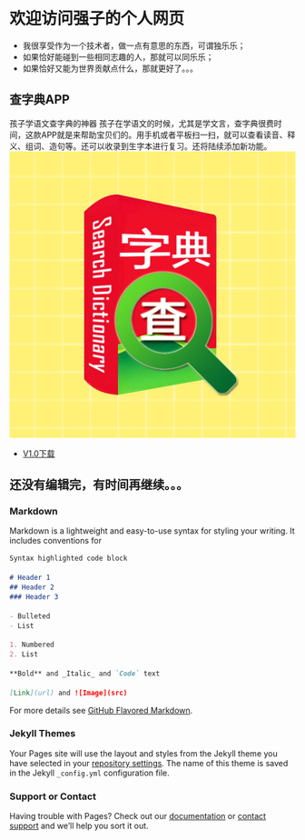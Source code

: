 # 欢迎访问强子的个人网页
- 我很享受作为一个技术者，做一点有意思的东西，可谓独乐乐；
- 如果恰好能碰到一些相同志趣的人，那就可以同乐乐；
- 如果恰好又能为世界贡献点什么，那就更好了。。。


## 查字典APP
孩子学语文查字典的神器
孩子在学语文的时候，尤其是学文言，查字典很费时间，这款APP就是来帮助宝贝们的。用手机或者平板扫一扫，就可以查看读音、释义、组词、造句等。还可以收录到生字本进行复习。还将陆续添加新功能。
![Image](./search_dictionary_app/app_launcher_icon.png)

- [V1.0下载](./search_dictionary_app/search_dictionary_v1.0.apk)


## 还没有编辑完，有时间再继续。。。




### Markdown

Markdown is a lightweight and easy-to-use syntax for styling your writing. It includes conventions for

```markdown
Syntax highlighted code block

# Header 1
## Header 2
### Header 3

- Bulleted
- List

1. Numbered
2. List

**Bold** and _Italic_ and `Code` text

[Link](url) and ![Image](src)
```

For more details see [GitHub Flavored Markdown](https://guides.github.com/features/mastering-markdown/).

### Jekyll Themes

Your Pages site will use the layout and styles from the Jekyll theme you have selected in your [repository settings](https://github.com/qiangzi777/qiangzi777.github.io/settings). The name of this theme is saved in the Jekyll `_config.yml` configuration file.

### Support or Contact

Having trouble with Pages? Check out our [documentation](https://docs.github.com/categories/github-pages-basics/) or [contact support](https://github.com/contact) and we’ll help you sort it out.
